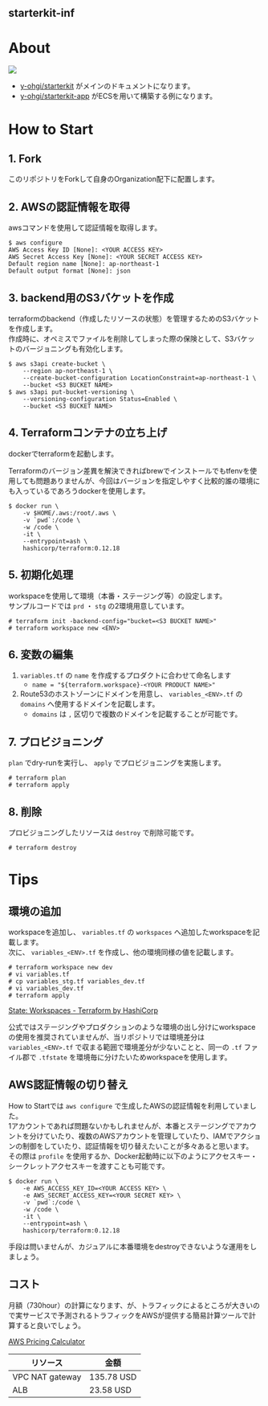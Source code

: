 starterkit-inf
---

# About
<img src="https://github.com/y-ohgi/starterkit-inf/blob/master/docs/architecture.png?raw=true" />  

- [y-ohgi/starterkit](https://github.com/y-ohgi/starterkit) がメインのドキュメントになります。
- [y-ohgi/starterkit-app](https://github.com/y-ohgi/starterkit-app) がECSを用いて構築する例になります。

# How to Start
## 1. Fork
このリポジトリをForkして自身のOrganization配下に配置します。

## 2. AWSの認証情報を取得
awsコマンドを使用して認証情報を取得します。
```
$ aws configure
AWS Access Key ID [None]: <YOUR ACCESS KEY>
AWS Secret Access Key [None]: <YOUR SECRET ACCESS KEY>
Default region name [None]: ap-northeast-1
Default output format [None]: json
```

## 3. backend用のS3バケットを作成
terraformのbackend（作成したリソースの状態）を管理するためのS3バケットを作成します。  
作成時に、オペミスでファイルを削除してしまった際の保険として、S3バケットのバージョニングも有効化します。

```
$ aws s3api create-bucket \
    --region ap-northeast-1 \
    --create-bucket-configuration LocationConstraint=ap-northeast-1 \
    --bucket <S3 BUCKET NAME>
$ aws s3api put-bucket-versioning \
    --versioning-configuration Status=Enabled \
    --bucket <S3 BUCKET NAME>
```

## 4. Terraformコンテナの立ち上げ
dockerでterraformを起動します。  

Terraformのバージョン差異を解決できればbrewでインストールでもtfenvを使用しても問題ありませんが、今回はバージョンを指定しやすく比較的誰の環境にも入っているであろうdockerを使用します。

```
$ docker run \
    -v $HOME/.aws:/root/.aws \
    -v `pwd`:/code \
    -w /code \
    -it \
    --entrypoint=ash \
    hashicorp/terraform:0.12.18
```

## 5. 初期化処理
workspaceを使用して環境（本番・ステージング等）の設定します。  
サンプルコードでは `prd` ・ `stg` の2環境用意しています。

```
# terraform init -backend-config="bucket=<S3 BUCKET NAME>"
# terraform workspace new <ENV>
```

## 6. 変数の編集
1. `variables.tf` の `name` を作成するプロダクトに合わせて命名します
    - `name = "${terraform.workspace}-<YOUR PRODUCT NAME>"` 
2. Route53のホストゾーンにドメインを用意し、 `variables_<ENV>.tf` の `domains` へ使用するドメインを記載します。  
    - `domains` は `,` 区切りで複数のドメインを記載することが可能です。

## 7. プロビジョニング
`plan` でdry-runを実行し、 `apply` でプロビジョニングを実施します。
```
# terraform plan
# terraform apply
```

## 8. 削除
プロビジョニングしたリソースは `destroy` で削除可能です。
```
# terraform destroy
```

# Tips
## 環境の追加
workspaceを追加し、 `variables.tf` の `workspaces` へ追加したworkspaceを記載します。  
次に、 `variables_<ENV>.tf` を作成し、他の環境同様の値を記載します。

```
# terraform workspace new dev
# vi variables.tf
# cp variables_stg.tf variables_dev.tf
# vi variables_dev.tf
# terraform apply
```

[State: Workspaces - Terraform by HashiCorp](https://www.terraform.io/docs/state/workspaces.html)

公式ではステージングやプロダクションのような環境の出し分けにworkspaceの使用を推奨されていませんが、当リポジトリでは環境差分は `variables_<ENV>.tf` で収まる範囲で環境差分が少ないことと、同一の `.tf` ファイル郡で `.tfstate` を環境毎に分けたいためworkspaceを使用します。

## AWS認証情報の切り替え
How to Startでは `aws configure` で生成したAWSの認証情報を利用していました。  
1アカウントであれば問題ないかもしれませんが、本番とステージングでアカウントを分けていたり、複数のAWSアカウントを管理していたり、IAMでアクションの制御をしていたり、認証情報を切り替えたいことが多々あると思います。  
その際は `profile` を使用するか、Docker起動時に以下のようにアクセスキー・シークレットアクセスキーを渡すことも可能です。

```
$ docker run \
    -e AWS_ACCESS_KEY_ID=<YOUR ACCESS KEY> \
    -e AWS_SECRET_ACCESS_KEY=<YOUR SECRET KEY> \
    -v `pwd`:/code \
    -w /code \
    -it \
    --entrypoint=ash \
    hashicorp/terraform:0.12.18
```

手段は問いませんが、カジュアルに本番環境をdestroyできないような運用をしましょう。

## コスト
月額（730hour）の計算になります、が、トラフィックによるところが大きいので実サービスで予測されるトラフィックをAWSが提供する簡易計算ツールで計算すると良いでしょう。

[AWS Pricing Calculator](https://calculator.aws/#/)

| リソース        | 金額       |
|-----------------|------------|
| VPC NAT gateway | 135.78 USD |
| ALB             | 23.58 USD  |
